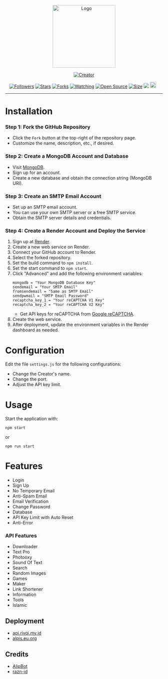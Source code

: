 <p align="center">
  <img src="https://i.postimg.cc/4NkfZjMr/icon.png" width="200" height="200" alt="Logo">
</p>

<p align="center">
  <a href="#"><img title="Creator" src="https://img.shields.io/badge/Creator-Razan X Alip-red.svg?style=for-the-badge&logo=github"></a>
</p>

<p align="center">
  <a href="https://github.com/razn-id?tab=followers"><img title="Followers" src="https://img.shields.io/github/followers/razn-id?color=green&style=flat-square"></a>
  <a href="https://github.com/razn-id/Api-Razan/stargazers/"><img title="Stars" src="https://img.shields.io/github/stars/razn-id/Api-Razan?color=white&style=flat-square"></a>
  <a href="https://github.com/razn-id/Api-Razan/network/members"><img title="Forks" src="https://img.shields.io/github/forks/razn-id/Api-Razan?color=yellow&style=flat-square"></a>
  <a href="https://github.com/razn-id/Api-Razan/watchers"><img title="Watching" src="https://img.shields.io/github/watchers/razn-id/Api-Razan?label=Watchers&color=red&style=flat-square"></a>
  <a href="https://github.com/razn-id/Api-Razan"><img title="Open Source" src="https://badges.frapsoft.com/os/v2/open-source.svg?v=103"></a>
  <a href="https://github.com/razn-id/Api-Razan/"><img title="Size" src="https://img.shields.io/github/repo-size/razn-id/Api-Razan?style=flat-square&color=darkred"></a>
  <a href="https://hits.seeyoufarm.com"><img src="https://hits.seeyoufarm.com/api/count/incr/badge.svg?url=https%3A%2F%2Fgithub.com%2Frazn-id%2FApi-Razan%2Fhit-counter&count_bg=%2379C83D&title_bg=%23555555&icon=probot.svg&icon_color=%2304FF00&title=hits&edge_flat=false"/></a>
  <a href="https://github.com/razn-id/Api-Razan/graphs/commit-activity"><img height="20" src="https://img.shields.io/badge/Maintained-No-red.svg"></a>&nbsp;&nbsp;
</p>

---

# Installation

### Step 1: Fork the GitHub Repository
- Click the `Fork` button at the top-right of the repository page.
- Customize the name, description, etc., if desired.

### Step 2: Create a MongoDB Account and Database
- Visit [MongoDB](https://www.mongodb.com/).
- Sign up for an account.
- Create a new database and obtain the connection string (MongoDB URI).

### Step 3: Create an SMTP Email Account
- Set up an SMTP email account.
- You can use your own SMTP server or a free SMTP service.
- Obtain the SMTP server details and credentials.

### Step 4: Create a Render Account and Deploy the Service
1. Sign up at [Render](https://render.com/).
2. Create a new web service on Render.
3. Connect your GitHub account to Render.
4. Select the forked repository.
5. Set the build command to `npm install`.
6. Set the start command to `npm start`.
7. Click "Advanced" and add the following environment variables:
    ```env
    mongodb = "Your MongoDB Database Key"
    sendemail = "Your SMTP Email"
    fromsendemail = "Same as SMTP Email"
    sendpwmail = "SMTP Email Password"
    recaptcha_key_1 = "Your reCAPTCHA V1 Key"
    recaptcha_key_2 = "Your reCAPTCHA V2 Key"
    ```
   - Get API keys for reCAPTCHA from [Google reCAPTCHA](https://www.google.com/recaptcha/admin/create).
8. Create the web service.
9. After deployment, update the environment variables in the Render dashboard as needed.


# Configuration

Edit the file `settings.js` for the following configurations:
- Change the Creator's name.
- Change the port.
- Adjust the API key limit.

# Usage

Start the application with:

```
npm start
```

or

```
npm run start
```

# Features
- Login
- Sign Up
- No Temporary Email
- Anti-Spam Email
- Email Verification
- Change Password
- Database
- API Key Limit with Auto Reset
- Anti-Error

### API Features
- Downloader
- Text Pro
- Photooxy
- Sound Of Text
- Search
- Random Images
- Games
- Maker
- Link Shortener
- Information
- Tools
- Islamic

## Deployment
- [api.rivqi.my.id](http://api.rivqi.my.id)
- [alpis.eu.org](http://alpis.eu.org)


## Credits
- [AlipBot](https://github.com/AlipBot)
- [razn-id](https://github.com/razn-id)
